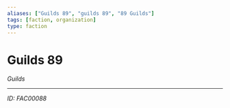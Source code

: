 ```yaml
---
aliases: ["Guilds 89", "guilds 89", "89 Guilds"]
tags: [faction, organization]
type: faction
---
```


# Guilds 89

*Guilds*

---
*ID: FAC00088*